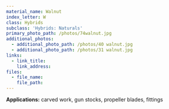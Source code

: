 ```yaml
---
material_name: Walnut
index_letter: W
class: Hybrids
subclass: 'Hybrids: Naturals'
primary_photo_path: /photos/74walnut.jpg
additional_photos:
  - additional_photo_path: /photos/40 walnut.jpg
  - additional_photo_path: /photos/31 walnut.jpg
links:
  - link_title:
    link_address:
files:
  - file_name:
    file_path:
---
```



**Applications:** carved work, gun stocks, propeller blades, fittings